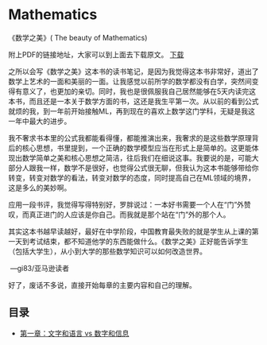# Mathematics
《数学之美》( The beauty of Mathematics)

附上PDF的链接地址，大家可以到上面去下载原文。
[下载](https://www.lanzous.com/i3ousch)

之所以会写《数学之美》这本书的读书笔记，是因为我觉得这本书非常好，道出了数学上艺术的一面和美丽的一面。让我感觉以前所学的数学都没有白学，突然间变得有意义了，也更加的亲切。同时，我也是很佩服我自己居然能够在5天内读完这本书，而且还是一本关于数学方面的书，这还是我生平第一次。从以前的看到公式就烦的我，到一年前开始接触ML，再到现在的喜欢上数学这门学科，无疑是我这一年中最大的进步。

我不奢求书本里的公式我都能看得懂，都能推演出来，我奢求的是这些数学原理背后的核心思想，书里提到，一个正确的数学模型应当在形式上是简单的。这更能体现出数学简单之美和核心思想之简洁，往后我们在细说这事。我要说的是，可能大部分人跟我一样，数学不是很好，也觉得公式很无聊，但我认为这本书能够带给你转变，转变对数学的看法，转变对数学的态度，同时提高自己在ML领域的境界，这是多么的美妙啊。

应用一段书评，我觉得写得特别好，罗胖说过：一本好书需要一个人在“门”外赞叹，而真正进门的人应该是你自己。而我就是那个站在“门”外的那个人。

其实这本书越早读越好，最好在中学阶段，中国教育最失败的就是学生从上课的第一天到考试结束，都不知道他学的东西能做什么。《数学之美》正好能告诉学生（包括大学生），从小到大学的那些数学知识可以如何改造世界。

​																		—gi83/亚马逊读者

好了，废话不多说，直接开始每章的主要内容和自己的理解。

## 目录
- [第一章：文字和语言 vs 数字和信息](https://github.com/mantchs/Mathematics/blob/master/Content/%E7%AC%AC%E4%B8%80%E7%AB%A0.md)

